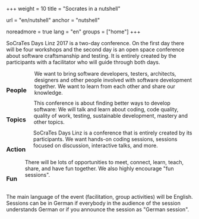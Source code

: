 +++
weight = 10
title = "Socrates in a nutshell"

url = "en/nutshell"
anchor = "nutshell"

noreadmore = true
lang = "en"
groups = ["home"]
+++

SoCraTes Days Linz 2017 is a two-day conference. On the first day there will be four workshops and the second day is an open space conference about software craftsmanship and testing. It is entirely created by the participants with a facilitator who will guide through both days.

<div class="row blocks">
	<div class="three columns block">
		<h3 class="block-heading"><i class="fa fa-users" aria-hidden="true"></i><br/>People</h3>
		We want to bring software developers, testers, architects, designers and other people involved with software development together. We want to learn from each other and share our knowledge.
	</div>
	<div class="three columns block">
		<h3 class="block-heading"><i class="fa fa-clipboard" aria-hidden="true"></i><br/>Topics</h3>
		This conference is about finding better ways to develop software: We will talk and learn about coding, code quality, quality of work, testing, sustainable development, mastery and other topics.
	</div>
	<div class="three columns block">
		<h3 class="block-heading"><i class="fa fa-comment" aria-hidden="true"></i><br/>Action</h3>
		SoCraTes Days Linz is a conference that is entirely created by its participants. We want hands-on coding sessions, sessions focused on discussion, interactive talks, and more.
	</div>
	<div class="three columns block">
		<h3 class="block-heading"><i class="fa fa-thumbs-up" aria-hidden="true"></i><br/>Fun</h3>
		There will be lots of opportunities to meet, connect, learn, teach, share, and have fun together. We also highly encourage "fun sessions".
	</div>
</div>

The main language of the event (facilitation, group activities) will be English. Sessions can be in German if everybody in the audience of the session understands German or if you announce the session as "German session".

<!--more-->
